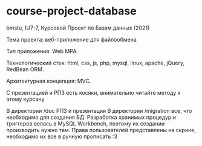 # course-project-database
bmstu, IU7-7, Курсовой Проект по Базам данных (2021)

Тема проекта: веб-приложение для файлообмена

Тип приложения: Web MPA.

Технологический стек: html, css, js, php, mysql, linux, apache, jQuery, RedBean ORM.

Архитектурная концепция: MVC.

С презентацией и РПЗ есть косяки, внимательно читайте методу к этому курсачу

В директории /doc РПЗ и презентация
В директории /migration все, что необходимо для создания БД. Разработка хранимых процедур и триггеров велась в MySQL Workbench, поэтому их создании производить нужно там. Права пользователей представлены на скрине, необходимо их все в ручную прописать :3

